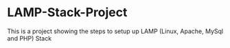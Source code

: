 # LAMP-Stack-Project

This is a project showing the steps to setup up LAMP (Linux, Apache, MySql and PHP) Stack
